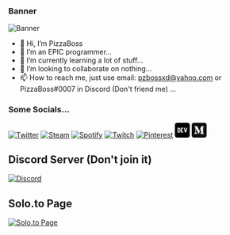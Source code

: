 ### Banner
<img src="https://github.com/PizzaBossXD/PizzaBossXD/blob/main/Banner.png?raw=true" alt="Banner" width="500" height="250"></a>

- 👋 Hi, I’m PizzaBoss
- 👀 I’m an EPIC programmer...
- 🌱 I’m currently learning a lot of stuff...
- 💞️ I’m looking to collaborate on nothing...
- 📫 How to reach me, just use email: pzbossxd@yahoo.com or PizzaBoss#0007 in Discord (Don't friend me) ...

### Some Socials...

<a href="http://twitter.com/PizzaBossXD"><img src="https://www.freeiconspng.com/thumbs/logo-twitter-png/blue-logo-twitter-birds-emblem-3.png" alt="Twitter" width="35" height="30"></a>
<a href="https://steamcommunity.com/id/PizzaBosss/"><img src="https://upload.wikimedia.org/wikipedia/commons/thumb/8/83/Steam_icon_logo.svg/2048px-Steam_icon_logo.svg.png" alt="Steam" width="30" height="30"></a>
<a href="https://open.spotify.com/user/ktrvnptem5fb0gfyzkcd00l7i"><img src="https://upload.wikimedia.org/wikipedia/commons/thumb/1/19/Spotify_logo_without_text.svg/2048px-Spotify_logo_without_text.svg.png" alt="Spotify" width="30" height="30"></a>
<a href="http://twitch.tv/PizzaBossXD"><img src="https://www.tailorbrands.com/wp-content/uploads/2021/04/twitch-logo.png" alt="Twitch" width="30" height="30"></a>
<a href="http://pinterest.com/PizzaBossXD/"><img src="https://upload.wikimedia.org/wikipedia/commons/0/08/Pinterest-logo.png" alt="Pinterest" width="30" height="30"></a>
<a href="https://dev.to/pizzaboss"><img src="https://raw.githubusercontent.com/edent/SuperTinyIcons/099dc12b59179d07d534069bc8551718f786d91a/images/svg/dev_to.svg" alt="Dev.to" width="30" height="30"></a>
<a href="https://medium.com/@pizzaboss"><img src="https://raw.githubusercontent.com/edent/SuperTinyIcons/099dc12b59179d07d534069bc8551718f786d91a/images/svg/medium.svg" alt="Dev.to" width="30" height="30"></a>

## Discord Server (Don't join it)
<a href="https://discord.gg/3h9jQ3R"><img src="https://yt3.ggpht.com/ytc/AKedOLQc1OCf9gztVmcVnmI_41uN9axrRP8wd4a-GflFRQ=s900-c-k-c0x00ffffff-no-rj" alt="Discord" width="65" height="65" /></a>
## Solo.to Page
<a href="https://solo.to/pb"><img src="https://pbs.twimg.com/profile_images/1224925918516236288/TtH8a02U_400x400.jpg" alt="Solo.to Page" width="65" height="65" /></a>

<!---
PizzaBossXD/PizzaBossXD is a ✨ special ✨ repository because its `README.md` (this file) appears on your GitHub profile.
You can click the Preview link to take a look at your changes.
--->
